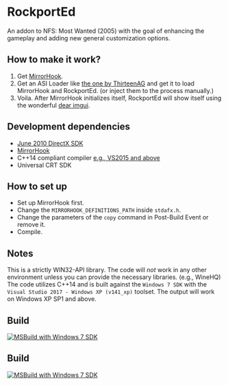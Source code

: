 # RockportEd
An addon to NFS: Most Wanted (2005) with the goal of enhancing the gameplay and adding new general customization options.

## How to make it work?
1. Get [MirrorHook](https://github.com/berkay2578/MirrorHook).
2. Get an ASI Loader like [the one by ThirteenAG](https://github.com/ThirteenAG/Ultimate-ASI-Loader) and get it to load MirrorHook and RockportEd. (or inject them to the process manually.)
3. Voila. After MirrorHook initializes itself, RockportEd will show itself using the wonderful [dear imgui](https://github.com/ocornut/imgui).

## Development dependencies
- [June 2010 DirectX SDK](https://www.microsoft.com/en-us/download/details.aspx?id=6812)
- [MirrorHook](https://github.com/berkay2578/MirrorHook)
- C++14 compliant compiler [e.g., VS2015 and above](https://www.visualstudio.com)
- Universal CRT SDK

## How to set up
- Set up MirrorHook first.
- Change the `MIRRORHOOK_DEFINITIONS_PATH` inside `stdafx.h`.
- Change the parameters of the `copy` command in Post-Build Event or remove it.
- Compile.

## Notes
This is a strictly WIN32-API library. The code will *not* work in any other environment unless you can provide the necessary libraries. (e.g., WineHQ)
The code utilizes C++14 and is built against the `Windows 7 SDK` with the `Visual Studio 2017 - Windows XP (v141_xp)` toolset. The output will work on Windows XP SP1 and above.

## Build
[![MSBuild with Windows 7 SDK](https://github.com/Sh2dow/RockportEd/actions/workflows/msbuild.yml/badge.svg?branch=master_carbon)](https://github.com/Sh2dow/RockportEd/actions/workflows/msbuild.yml)

## Build
[![MSBuild with Windows 7 SDK](https://github.com/Sh2dow/RockportEd/actions/workflows/msbuild.yml/badge.svg?branch=master_carbon)](https://github.com/Sh2dow/RockportEd/actions/workflows/msbuild.yml)
